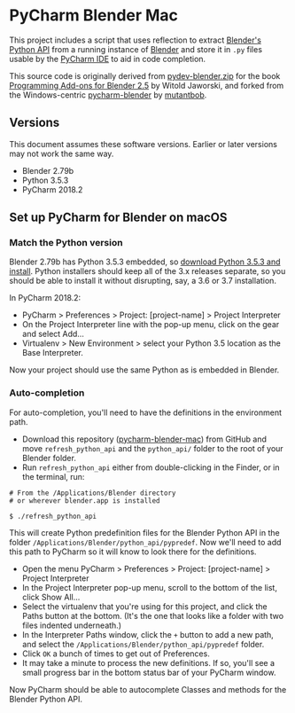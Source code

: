 # PyCharm Blender Mac

This project includes a script that uses reflection to extract [Blender's Python API](https://docs.blender.org/api/blender_python_api_2_77_0/info_overview.html) from a running instance of [Blender](https://www.blender.org/) and store it in `.py` files usable by the [PyCharm IDE](https://www.jetbrains.com/pycharm/
) to aid in code completion.

This source code is originally derived from [pydev-blender.zip](http://airplanes3d.net/downloads/pydev/pydev-blender.zip) for the book [Programming Add-ons for Blender 2.5](http://airplanes3d.net/pydev-000_e.xml) by Witold Jaworski, and forked from the Windows-centric [pycharm-blender](https://github.com/mutantbob/pycharm-blender) by [mutantbob](https://github.com/mutantbob).

## Versions

This document assumes these software versions. Earlier or later versions may not work the same way.

- Blender 2.79b
- Python 3.5.3
- PyCharm 2018.2

## Set up PyCharm for Blender on macOS

### Match the Python version

Blender 2.79b has Python 3.5.3 embedded, so [download Python 3.5.3 and install](https://www.python.org/downloads/release/python-353/). Python installers should keep all of the 3.x releases separate, so you should be able to install it without disrupting, say, a 3.6 or 3.7 installation.

In PyCharm 2018.2:

- PyCharm > Preferences > Project: [project-name] > Project Interpreter
- On the Project Interpreter line with the pop-up menu, click on the gear and select Add…
- Virtualenv > New Environment > select your Python 3.5 location as the Base Interpreter.

Now your project should use the same Python as is embedded in Blender.

### Auto-completion

For auto-completion, you'll need to have the definitions in the environment path.

- Download this repository ([pycharm-blender-mac](https://github.com/bobtiki/pycharm-blender-mac)) from GitHub and move `refresh_python_api` and the `python_api/` folder to the root of your Blender folder.
- Run `refresh_python_api` either from double-clicking in the Finder, or in the terminal, run:

```
# From the /Applications/Blender directory
# or wherever blender.app is installed

$ ./refresh_python_api
```

This will create Python predefinition files for the Blender Python API in the folder `/Applications/Blender/python_api/pypredef`. Now we'll need to add this path to PyCharm so it will know to look there for the definitions.

- Open the menu PyCharm > Preferences > Project: [project-name] > Project Interpreter
- In the Project Interpreter pop-up menu, scroll to the bottom of the list, click Show All…
- Select the virtualenv that you're using for this project, and click the Paths button at the bottom. (It's the one that looks like a folder with two files indented underneath.)
- In the Interpreter Paths window, click the `+` button to add a new path, and select the `/Applications/Blender/python_api/pypredef` folder.
- Click `OK` a bunch of times to get out of Preferences.
- It may take a minute to process the new definitions. If so, you'll see a small progress bar in the bottom status bar of your PyCharm window.

Now PyCharm should be able to autocomplete Classes and methods for the Blender Python API.
